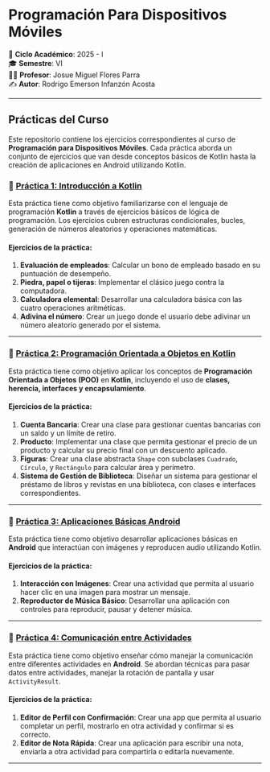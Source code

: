 # Programación Para Dispositivos Móviles

📅 **Ciclo Académico**: 2025 - I  
🎓 **Semestre**: VI  
👨‍🏫 **Profesor**: Josue Miguel Flores Parra  
✍ **Autor**: Rodrigo Emerson Infanzón Acosta  

---

## Prácticas del Curso

Este repositorio contiene los ejercicios correspondientes al curso de **Programación para Dispositivos Móviles**. Cada práctica aborda un conjunto de ejercicios que van desde conceptos básicos de Kotlin hasta la creación de aplicaciones en Android utilizando Kotlin.

### 📌 [Práctica 1: Introducción a Kotlin](https://github.com/RodrigoStranger/dispositivos-moviles-25-1/tree/main/Practica%201%20-%20Introduccion%20a%20Kotlin)

Esta práctica tiene como objetivo familiarizarse con el lenguaje de programación **Kotlin** a través de ejercicios básicos de lógica de programación. Los ejercicios cubren estructuras condicionales, bucles, generación de números aleatorios y operaciones matemáticas.

#### Ejercicios de la práctica:
1. **Evaluación de empleados**: Calcular un bono de empleado basado en su puntuación de desempeño.
2. **Piedra, papel o tijeras**: Implementar el clásico juego contra la computadora.
3. **Calculadora elemental**: Desarrollar una calculadora básica con las cuatro operaciones aritméticas.
4. **Adivina el número**: Crear un juego donde el usuario debe adivinar un número aleatorio generado por el sistema.

---

### 📌 [Práctica 2: Programación Orientada a Objetos en Kotlin](https://github.com/RodrigoStranger/dispositivos-moviles-25-1/tree/main/Practica%202%20-%20Programacion%20Orientada%20a%20Objetos%20Kotlin)

Esta práctica tiene como objetivo aplicar los conceptos de **Programación Orientada a Objetos (POO)** en **Kotlin**, incluyendo el uso de **clases, herencia, interfaces y encapsulamiento**.

#### Ejercicios de la práctica:
1. **Cuenta Bancaria**: Crear una clase para gestionar cuentas bancarias con un saldo y un límite de retiro.
2. **Producto**: Implementar una clase que permita gestionar el precio de un producto y calcular su precio final con un descuento aplicado.
3. **Figuras**: Crear una clase abstracta `Shape` con subclases `Cuadrado`, `Círculo`, y `Rectángulo` para calcular área y perímetro.
4. **Sistema de Gestión de Biblioteca**: Diseñar un sistema para gestionar el préstamo de libros y revistas en una biblioteca, con clases e interfaces correspondientes.

---

### 📌 [Práctica 3: Aplicaciones Básicas Android](https://github.com/RodrigoStranger/dispositivos-moviles-25-1/tree/main/Practica%203%20-%20Aplicaciones%20Basicas%20Android)

Esta práctica tiene como objetivo desarrollar aplicaciones básicas en **Android** que interactúan con imágenes y reproducen audio utilizando Kotlin.

#### Ejercicios de la práctica:
1. **Interacción con Imágenes**: Crear una actividad que permita al usuario hacer clic en una imagen para mostrar un mensaje.
2. **Reproductor de Música Básico**: Desarrollar una aplicación con controles para reproducir, pausar y detener música.

---

### 📌 [Práctica 4: Comunicación entre Actividades](https://github.com/RodrigoStranger/dispositivos-moviles-25-1/tree/main/Practica%204%20-%20Comunicacion%20entre%20Actividades)

Esta práctica tiene como objetivo enseñar cómo manejar la comunicación entre diferentes actividades en **Android**. Se abordan técnicas para pasar datos entre actividades, manejar la rotación de pantalla y usar `ActivityResult`.

#### Ejercicios de la práctica:
1. **Editor de Perfil con Confirmación**: Crear una app que permita al usuario completar un perfil, mostrarlo en otra actividad y confirmar si es correcto.
2. **Editor de Nota Rápida**: Crear una aplicación para escribir una nota, enviarla a otra actividad para compartirla o editarla nuevamente.

---